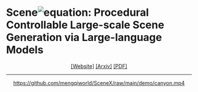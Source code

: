 # Scene![equation](https://latex.codecogs.com/svg.image?\LARGE&space;\mathcal{X}): Procedural Controllable Large-scale Scene Generation via Large-language Models

<div align="center">

[[Website]](https://mengqiworld.github.io/SceneX/)
[[Arxiv]]()
[[PDF]]()
_____________________________________________________________________

https://github.com/mengqiworld/SceneX/raw/main/demo/canyon.mp4

</div>
